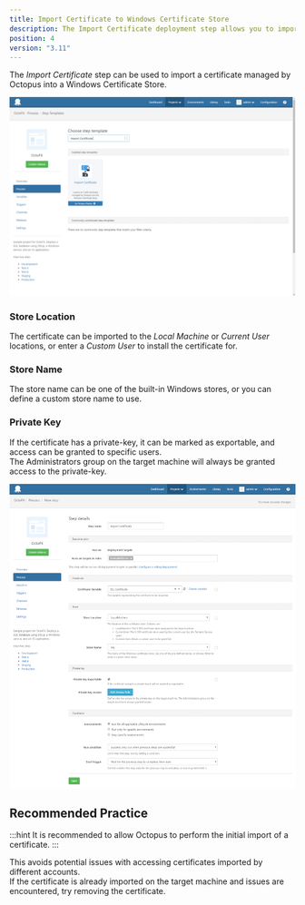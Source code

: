 ```yaml
---
title: Import Certificate to Windows Certificate Store 
description: The Import Certificate deployment step allows you to import a certificate managed by Octopus into one of the Windows Certificate Stores as part of a deployment process 
position: 4 
version: "3.11"
---
```


The *Import Certificate* step can be used to import a certificate managed by Octopus into a Windows Certificate Store.

![](import-certificate-step-select.png "width=500")

### Store Location
The certificate can be imported to the *Local Machine* or *Current User* locations, or enter a *Custom User* to install the certificate for.

### Store Name
The store name can be one of the built-in Windows stores, or you can define a custom store name to use.

### Private Key
If the certificate has a private-key, it can be marked as exportable, and access can be granted to specific users.   
The Administrators group on the target machine will always be granted access to the private-key.

![](import-certificate-step-edit.png "width=500")

## Recommended Practice

:::hint
It is recommended to allow Octopus to perform the initial import of a certificate. 
:::

This avoids potential issues with accessing certificates imported by different accounts.      
If the certificate is already imported on the target machine and issues are encountered, try removing the certificate.    
